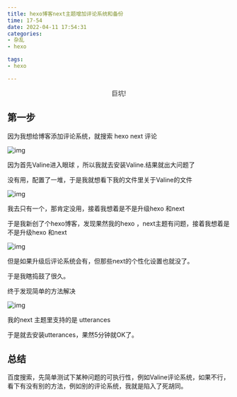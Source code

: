 ```yaml
---
title: hexo博客next主题增加评论系统和备份
time: 17-54
date: 2022-04-11 17:54:31
categories:
- 杂乱
- hexo

tags:
- hexo

---
```


<center>巨坑!</center>

<!--more-->

## 第一步

因为我想给博客添加评论系统，就搜索 hexo next 评论

![img](https://wangguanjingji.oss-cn-beijing.aliyuncs.com/picture/Snipaste_2022-04-11_16-16-08.png)

因为首先Valine进入眼球 ，所以我就去安装Valine.结果就出大问题了

没有用，配置了一堆，于是我就想看下我的文件里关于Valine的文件

![img](https://wangguanjingji.oss-cn-beijing.aliyuncs.com/picture/1649665100968.png)

我去只有一个，那肯定没用，接着我想着是不是升级hexo 和next

于是我新创了个hexo博客，发现果然我的hexo ，next主题有问题，接着我想着是不是升级hexo 和next

![img](https://wangguanjingji.oss-cn-beijing.aliyuncs.com/picture/uTools_1649663643956.png)

但是如果升级后评论系统会有，但那些next的个性化设置也就没了。

于是我瞎捣鼓了很久。

终于发现简单的方法解决

![img](https://wangguanjingji.oss-cn-beijing.aliyuncs.com/picture/Snipaste_2022-04-11_16-03-59.png)

我的next 主题里支持的是 utterances

于是就去安装utterances，果然5分钟就OK了。

## 总结

百度搜索，先简单测试下某种问题的可执行性，例如Valine评论系统，如果不行，看下有没有别的方法，例如别的评论系统，我就是陷入了死胡同。
